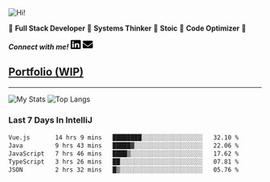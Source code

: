 <img src="https://i.giphy.com/media/3PAL5bChWnak0WJ32x/giphy.webp" alt="Hi!">

:star2: **Full Stack Developer** :star2: **Systems Thinker** :star2: **Stoic** :star2: **Code Optimizer** :star2:

***Connect with me!*** <a href="https://www.linkedin.com/in/ethan-glover/"><img src="https://raw.githubusercontent.com/eglove/eglove/eeb591600b73da426bd298d229e2fd96df019488/linkedin-brands.svg" alt="LinkedIn" width="20px" height="20px"></a> <a href="mailto:hello@ethang.email"><img src="https://raw.githubusercontent.com/eglove/eglove/47aceecf4819797d993f5facc7764cb99d0ab039/envelope-solid.svg" alt="Email" width="20px" height="20px"></a>

## [Portfolio (WIP)](https://main.d1l3v1tou8ne3j.amplifyapp.com/)

<hr>

![My Stats](https://github-readme-stats.vercel.app/api?username=eglove&show_icons=true&theme=default&count_private=true)
![Top Langs](https://github-readme-stats.vercel.app/api/top-langs/?username=eglove&layout=compact)

### Last 7 Days In IntelliJ
<!--START_SECTION:waka-->
```text
Vue.js       14 hrs 9 mins   ████████░░░░░░░░░░░░░░░░░   32.10 % 
Java         9 hrs 43 mins   █████▓░░░░░░░░░░░░░░░░░░░   22.06 % 
JavaScript   7 hrs 46 mins   ████▒░░░░░░░░░░░░░░░░░░░░   17.62 % 
TypeScript   3 hrs 26 mins   ██░░░░░░░░░░░░░░░░░░░░░░░   07.81 % 
JSON         2 hrs 32 mins   █▒░░░░░░░░░░░░░░░░░░░░░░░   05.76 % 
```
<!--END_SECTION:waka-->
